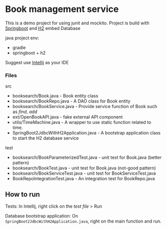 # Book management service

This is a demo project for using junit and mockito.
Project is build with [Springboot](https://spring.io/projects/spring-boot) and [H2](https://stackabuse.com/integrating-h2-database-with-spring-boot/) embed Database

java project env:
- gradle
- springboot + h2

Suggest use [Intellij](https://www.jetbrains.com/idea/) as your IDE

### Files
src
- booksearch/Book.java - Book entity class
- booksearch/BookRepo.java - A DAO class for Book entity
- booksearch/BookService.java - Provide service function of Book such as *find*, *add*
- ext/OpenBookAPI.java - fake external API component
- utils/TimeMachine.java - A wrapper to use static function related to time.
- SpringBoot2JdbcWithH2Application.java - A bootstrap application class to start the H2 database service

test
- booksearch/BookParameterizedTest.java - unit test for Book.java (better pattern)
- booksearch/BookTest.java - unit test for Book.java (not-good pattern)
- booksearch/BookServiceTest.java - unit test for BookServiceTest.java
- BookRepoIntegrationTest.java - An integration test for BookRepo.java

## How to run

Tests:
In Intellij, right click on the *test file* > Run

Database bootstrap application:
On `SpringBoot2JdbcWithH2Application.java`, right on the main function and run.